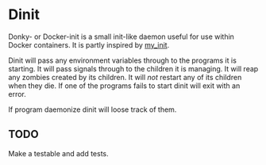 # Dinit

Donky- or Docker-init is a small init-like daemon useful for use within Docker
containers. It is partly inspired by
[my_init](https://github.com/phusion/baseimage-docker/blob/master/image/bin/my_init).

Dinit will pass any environment variables through to the programs it is starting.
It will pass signals through to the children it is managing. It will reap any zombies
created by its children. It will *not* restart any of its children when they die.
If one of the programs fails to start dinit will exit with an error.

If program daemonize dinit will loose track of them.

## TODO

Make a testable and add tests.
